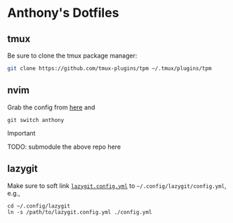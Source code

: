 # Anthony's Dotfiles
## tmux
Be sure to clone the tmux package manager:

```bash
git clone https://github.com/tmux-plugins/tpm ~/.tmux/plugins/tpm
```

## nvim
Grab the config from [here](git@github.com:cabreraam/neovim-config.git) and
```
git switch anthony
```

> [!IMPORTANT]
> TODO: submodule the above repo here

## lazygit

Make sure to soft link [`lazygit.config.yml`](/lazygit.config.yml) to
`~/.config/lazygit/config.yml`, e.g., 

```
cd ~/.config/lazygit
ln -s /path/to/lazygit.config.yml ./config.yml
```
